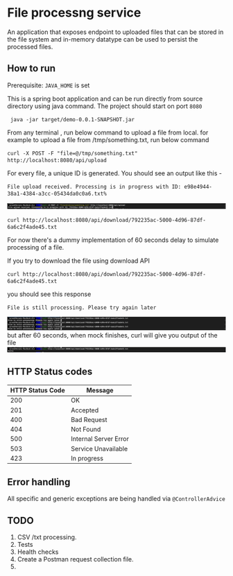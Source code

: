 # File processng service
An application that exposes endpoint to uploaded files that can be stored in the file system and in-memory datatype can be used to persist the processed files.


## How to run
Prerequisite: `JAVA_HOME` is set

This is a spring boot application and can be run directly from source directory using java command. The project should start on port `8080`
```shell
 java -jar target/demo-0.0.1-SNAPSHOT.jar 
```
From any terminal , run below command to upload a file from local. for example to upload a file from /tmp/something.txt, run below command
```shell
curl -X POST -F "file=@/tmp/something.txt" http://localhost:8080/api/upload
```
For every file, a unique ID is generated. You should see an output like this - 

```text
File upload received. Processing is in progress with ID: e98e4944-38a1-4384-a3cc-05434da0c0a6.txt%
```
![img.png](img.png)
```shell
curl http://localhost:8080/api/download/792235ac-5000-4d96-87df-6a6c2f4ade45.txt
```

For now there's a dummy implementation of 60 seconds delay to simulate processing of a file.

If you try to download the file using download API
```shell
curl http://localhost:8080/api/download/792235ac-5000-4d96-87df-6a6c2f4ade45.txt
```
you should see this response
```text
File is still processing. Please try again later
```
![img_1.png](img_1.png)
but after 60 seconds, when mock finishes, curl will give you output of the file
![img_2.png](img_2.png)

## HTTP Status codes
| HTTP Status Code | Message               |
|------------------|-----------------------|
| 200              | OK                    |
| 201              | Accepted              |
| 400              | Bad Request           |
| 404              | Not Found             |
| 500              | Internal Server Error |
| 503              | Service Unavailable   |
| 423              | In progress           |


## Error handling
All specific and generic exceptions are being handled via `@ControllerAdvice`

## TODO
1. CSV /txt processing.
2. Tests
3. Health checks
4. Create a Postman request collection file.
5. 